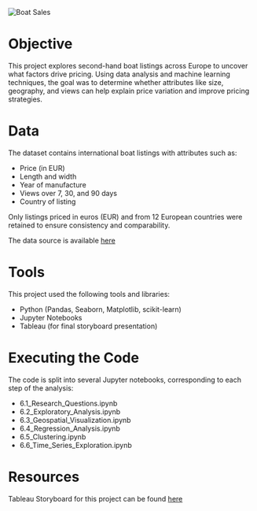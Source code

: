 ![Boat Sales](https://images.unsplash.com/photo-1569263979104-865ab7cd8d13?fm=jpg&q=60&w=3000&ixlib=rb-4.1.0&ixid=M3wxMjA3fDB8MHxzZWFyY2h8Nnx8bHV4dXJ5JTIweWFjaHR8ZW58MHx8MHx8fDA%3D)

# Objective

This project explores second-hand boat listings across Europe to uncover what factors drive pricing. Using data analysis and machine learning techniques, the goal was to determine whether attributes like size, geography, and views can help explain price variation and improve pricing strategies.

# Data
The dataset contains international boat listings with attributes such as:

- Price (in EUR)
- Length and width
- Year of manufacture
- Views over 7, 30, and 90 days
- Country of listing

Only listings priced in euros (EUR) and from 12 European countries were retained to ensure consistency and comparability.

The data source is available [here](https://www.kaggle.com/datasets/karthikbhandary2/boat-sales?resource=download)

# Tools
This project used the following tools and libraries:

- Python (Pandas, Seaborn, Matplotlib, scikit-learn)
- Jupyter Notebooks
- Tableau (for final storyboard presentation)

# Executing the Code

The code is split into several Jupyter notebooks, corresponding to each step of the analysis:

- 6.1_Research_Questions.ipynb
- 6.2_Exploratory_Analysis.ipynb
- 6.3_Geospatial_Visualization.ipynb
- 6.4_Regression_Analysis.ipynb
- 6.5_Clustering.ipynb
- 6.6_Time_Series_Exploration.ipynb

# Resources

Tableau Storyboard for this project can be found [here](https://public.tableau.com/app/profile/zosya.trimbacher/viz/Exercise6_7FinalStory/Summary)
